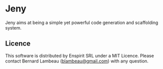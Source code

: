 # Jeny

Jeny aims at being a simple yet powerful code generation and scaffolding
system.

## Licence

This software is distributed by Enspirit SRL under a MIT Licence. Please
contact Bernard Lambeau (blambeau@gmail.com) with any question.
